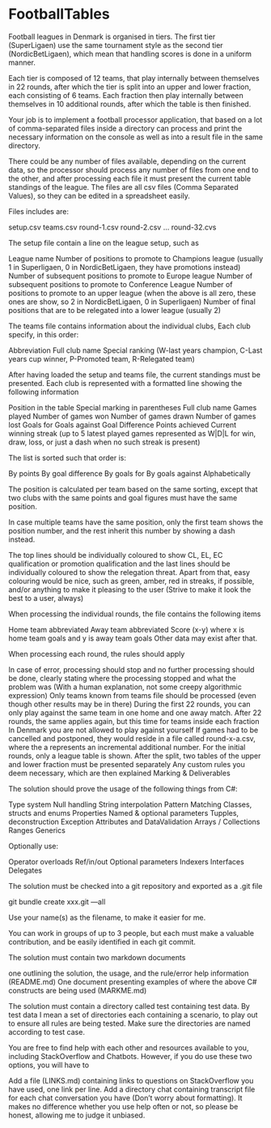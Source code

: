 # FootballTables

Football leagues in Denmark is organised in tiers. The first tier (SuperLigaen) use the same tournament style as the second tier (NordicBetLigaen), which mean that handling scores is done in a uniform manner.

 

Each tier is composed of 12 teams, that play internally between themselves in 22 rounds, after which the tier is split into an upper and lower fraction, each consisting of 6 teams. Each fraction then play internally between themselves in 10 additional rounds, after which the table is then finished.

 

Your job is to implement a football processor application, that based on a lot of comma-separated files inside a directory can process and print the necessary information on the console as well as into a result file in the same directory.

 

There could be any number of files available, depending on the current data, so the processor should process any number of files from one end to the other, and after processing each file it must present the current table standings of the league. The files are all csv files (Comma Separated Values), so they can be edited in a spreadsheet easily.

 

Files includes are:

setup.csv
teams.csv
round-1.csv
round-2.csv
…
round-32.cvs
 

The setup file contain a line on the league setup, such as

League name
Number of positions to promote to Champions league 
(usually 1 in Superligaen, 0 in NordicBetLigaen, they have promotions instead)
Number of subsequent positions to promote to Europe league
Number of subsequent positions to promote to Conference League
Number of positions to promote to an upper league 
(when the above is all zero, these ones are show, so 2 in NordicBetLigaen, 0 in Superligaen)
Number of final positions that are to be relegated into a lower league (usually 2)
 

The teams file contains information about the individual clubs, Each club specify, in this order:

Abbreviation
Full club name
Special ranking 
(W-last years champion, C-Last years cup winner, P-Promoted team, R-Relegated team)
 

 

After having loaded the setup and teams file, the current standings must be presented. Each club is represented with a formatted line showing the following information

Position in the table
Special marking in parentheses
Full club name
Games played
Number of games won
Number of games drawn
Number of games lost
Goals for
Goals against
Goal Difference
Points achieved
Current winning streak (up to 5 latest played games represented as W|D|L for win, draw, loss, or just a dash when no such streak is present)
 

The list is sorted such that order is:

By points
By goal difference
By goals for
By goals against
Alphabetically 
 

The position is calculated per team based on the same sorting, except that two clubs with the same points and goal figures must have the same position.

In case multiple teams have the same position, only the first team shows the position number, and the rest inherit this number by showing a dash instead.


The top lines should be individually coloured to show CL, EL, EC qualification or promotion qualification and the last lines should be individually coloured to show the relegation threat. Apart from that, easy colouring would be nice, such as green, amber, red in streaks, if possible, and/or anything to make it pleasing to the user (Strive to make it look the best to a user, always)

 

When processing the individual rounds, the file contains the following items

Home team abbreviated
Away team abbreviated
Score (x-y) where x is home team goals and y is away team goals
Other data may exist after that.
 

When processing each round, the rules should apply


In case of error, processing should stop and no further processing should be done, clearly stating where the processing stopped and what the problem was (With a human explanation, not some creepy algorithmic expression)
Only teams known from teams file should be processed (even though other results may be in there)
During the first 22 rounds, you can only play against the same team in one home and one away match. After 22 rounds, the same applies again, but this time for teams inside each fraction
In Denmark you are not allowed to play against yourself
If games had to be cancelled and postponed, they would reside in a file called round-x-a.csv, where the a represents an incremental additional number.
For the initial rounds, only a league table is shown. After the split, two tables of the upper and lower fraction must be presented separately
Any custom rules you deem necessary, which are then explained
Marking & Deliverables

 

The solution should prove the usage of the following things from C#:

Type system
Null handling
String interpolation
Pattern Matching
Classes, structs and enums
Properties
Named & optional parameters
Tupples, deconstruction
Exception
Attributes and DataValidation
Arrays / Collections
Ranges
Generics
 

Optionally use:

Operator overloads
Ref/in/out
Optional parameters
Indexers
Interfaces
Delegates
 

The solution must be checked into a git repository and exported as a .git file 

git bundle create xxx.git —all

Use your name(s) as the filename, to make it easier for me.

 

You can work in groups of up to 3 people, but each must make a valuable contribution, and be easily identified in each git commit.

 

The solution must contain two markdown documents

one outlining the solution, the usage, and the rule/error help information (README.md)
One document presenting examples of where the above C# constructs are being used (MARKME.md)
 

The solution must contain a directory called test containing test data. By test data I mean a set of directories each containing a scenario, to play out to ensure all rules are being tested. Make sure the directories are named according to test case.

 

 

You are free to find help with each other and resources available to you, including StackOverflow and Chatbots. However, if you do use these two options, you will have to

Add a file (LINKS.md) containing links to questions on StackOverflow you have used, one link per line.
Add a directory chat containing transcript file for each chat conversation you have (Don’t worry about formatting).
It makes no difference whether you use help often or not, so please be honest, allowing me to judge it unbiased.
